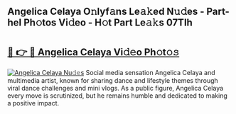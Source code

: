 ## Angelica Celaya O𝚗lyf𝚊ns Le𝚊𝚔ed N𝚞𝚍es - Part-heI Ph𝚘tos Vi𝚍eo - H𝚘t Part Le𝚊𝚔s 07TIh

# <h2><a href="http://hf7qg4.feru.top/?c=Angelica+Celaya">🔗 👉 🔴 Angelica Celaya Vi𝚍𝚎o Ph𝚘t𝚘𝚜</a></h2>

[![Angelica Celaya Nu𝚍𝚎s](https://i.imgur.com/0TWrTi3.gif)](http://hf7qg4.feru.top/?c=Angelica+Celaya)
Social media sensation Angelica Celaya and multimedia artist, known for sharing dance and lifestyle themes through viral dance challenges and mini vlogs. As a public figure, Angelica Celaya every move is scrutinized, but he remains humble and dedicated to making a positive impact. 
